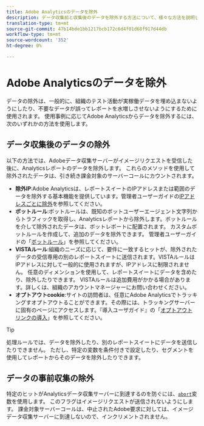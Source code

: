 ```yaml
---
title: Adobe Analyticsのデータを除外
description: データ収集前と収集後のデータを除外する方法について、様々な方法を説明します。
translation-type: tm+mt
source-git-commit: 47b14bde1bb1217bcb172c6d4f01d68f917d44db
workflow-type: tm+mt
source-wordcount: '352'
ht-degree: 0%

---
```



# Adobe Analyticsのデータを除外

データの除外は、一般的に、組織のテスト活動が実稼働データを埋め込まないようにしたり、不要なデータが誤ってレポートを水増しさせないようにするために使用されます。 使用事例に応じてAdobe Analyticsからデータを除外するには、次のいずれかの方法を使用します。

## データ収集後のデータの除外

以下の方法では、Adobeデータ収集サーバーがイメージリクエストを受信した後に、Analyticsレポートのデータを除外します。 これらのメソッドを使用して除外されたデータは、引き続き課金対象のサーバーコールにカウントされます。

* **除外IP**:Adobe Analyticsは、レポートスイートのIPアドレスまたは範囲のデータを除外する基本機能を提供しています。管理者ユーザーガイドの[IPアドレスごとに除外](/help/admin/admin/exclude-ip.md)を参照してください。
* **ボットルール**:ボットルールは、既知のボットユーザーエージェント文字列からトラフィックを取得し、Analyticsレポートから除外します。ボットルールを介して除外されたデータは、ボットレポートに配置されます。 カスタムボットルールを作成して、追加のデータを除外できます。 管理者ユーザーガイドの「[ボットルール](/help/admin/admin/bot-removal/bot-rules.md)」を参照してください。
* **VISTAルール**:組織のニーズに応じて、要件に一致するヒットが、除外されたデータの受信専用の別のレポートスイートに送信されます。VISTAルールはIPアドレスに対して一般的に使用されますが、IPアドレスに制限されません。 任意のディメンションを使用して、レポートスイートにデータを含めたり、除外したりできます。 VISTAルールは追加費用がかかる場合があります。詳しくは、組織のアカウントマネージャーにお問い合わせください。
* **オプトアウトcookie**:サイトの訪問者は、任意にAdobe Analyticsでトラッキングすオプトアウトることができます。その際には、トラッキングサーバーに固有のページにアクセスします。『導入ユーザガイド』の「[オプトアウトリンクの導入](/help/implement/js/opt-out.md)」を参照してください。

>[!TIP]
>
>処理ルールでは、データを除外したり、別のレポートスイートにデータを送信したりできません。 ただし、特定の変数を条件付きで設定したり、セグメントを使用してレポートからそのデータを除外したりできます。

## データの事前収集の除外

特定のヒットがAnalyticsデータ収集サーバーに到達するのを防ぐには、[`abort`](/help/implement/vars/config-vars/abort.md)変数を使用します。 このフラグはイメージリクエストが送信されないようにします。 課金対象サーバーコールは、中止されたAdobe要求に対しては、イメージデータ収集サーバーに到達しないので、インクリメントされません。
